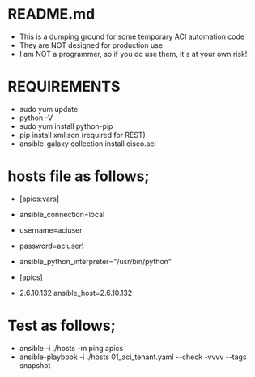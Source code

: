 # README.md
- This is a dumping ground for some temporary ACI automation code
- They are NOT designed for production use
- I am NOT a programmer, so if you do use them, it's at your own risk!

# REQUIREMENTS
- sudo yum update
- python -V
- sudo yum install python-pip
- pip install xmljson (required for REST)
- ansible-galaxy collection install cisco.aci

# hosts file as follows;
- [apics:vars]
- ansible_connection=local
- username=aciuser
- password=aciuser!
- ansible_python_interpreter="/usr/bin/python"

- [apics]
- 2.6.10.132 ansible_host=2.6.10.132

# Test as follows;
- ansible -i ./hosts -m ping apics
- ansible-playbook -i ./hosts 01_aci_tenant.yaml --check -vvvv --tags snapshot
